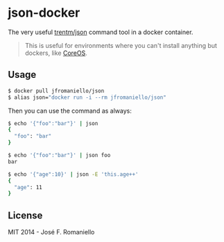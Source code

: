 # json-docker

The very useful [trentm/json](https://github.com/trentm/json) command tool in a docker container.

> This is useful for environments where you can't install anything but dockers, like [CoreOS](https://coreos.com/).

## Usage

```bash
$ docker pull jfromaniello/json
$ alias json="docker run -i --rm jfromaniello/json"
```

Then you can use the command as always:

```bash
$ echo '{"foo":"bar"}' | json
{
  "foo": "bar"
}

$ echo '{"foo":"bar"}' | json foo
bar

$ echo '{"age":10}' | json -E 'this.age++'
{
  "age": 11
}
```

## License

MIT 2014 - José F. Romaniello
